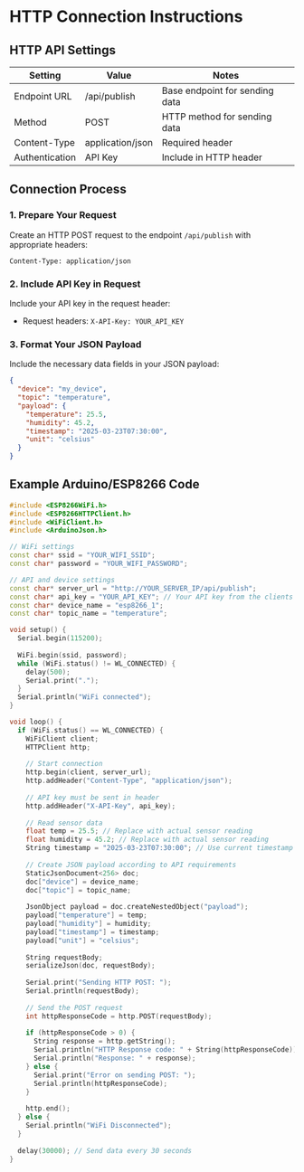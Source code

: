 # HTTP Connection Instructions

## HTTP API Settings

| Setting | Value | Notes |
|---------|-------|-------|
| Endpoint URL | /api/publish | Base endpoint for sending data |
| Method | POST | HTTP method for sending data |
| Content-Type | application/json | Required header |
| Authentication | API Key | Include in HTTP header |

## Connection Process

### 1. Prepare Your Request

Create an HTTP POST request to the endpoint `/api/publish` with appropriate headers:

```
Content-Type: application/json
```

### 2. Include API Key in Request

Include your API key in the request header:

* Request headers: `X-API-Key: YOUR_API_KEY`

### 3. Format Your JSON Payload

Include the necessary data fields in your JSON payload:

```json
{
  "device": "my_device",
  "topic": "temperature",
  "payload": {
    "temperature": 25.5,
    "humidity": 45.2,
    "timestamp": "2025-03-23T07:30:00",
    "unit": "celsius"
  }
}
```

## Example Arduino/ESP8266 Code

```cpp
#include <ESP8266WiFi.h>
#include <ESP8266HTTPClient.h>
#include <WiFiClient.h>
#include <ArduinoJson.h>

// WiFi settings
const char* ssid = "YOUR_WIFI_SSID";
const char* password = "YOUR_WIFI_PASSWORD";

// API and device settings
const char* server_url = "http://YOUR_SERVER_IP/api/publish";
const char* api_key = "YOUR_API_KEY"; // Your API key from the clients page
const char* device_name = "esp8266_1";
const char* topic_name = "temperature";

void setup() {
  Serial.begin(115200);
  
  WiFi.begin(ssid, password);
  while (WiFi.status() != WL_CONNECTED) {
    delay(500);
    Serial.print(".");
  }
  Serial.println("WiFi connected");
}

void loop() {
  if (WiFi.status() == WL_CONNECTED) {
    WiFiClient client;
    HTTPClient http;
    
    // Start connection
    http.begin(client, server_url);
    http.addHeader("Content-Type", "application/json");
    
    // API key must be sent in header
    http.addHeader("X-API-Key", api_key);
    
    // Read sensor data
    float temp = 25.5; // Replace with actual sensor reading
    float humidity = 45.2; // Replace with actual sensor reading
    String timestamp = "2025-03-23T07:30:00"; // Use current timestamp
    
    // Create JSON payload according to API requirements
    StaticJsonDocument<256> doc;
    doc["device"] = device_name;
    doc["topic"] = topic_name;
    
    JsonObject payload = doc.createNestedObject("payload");
    payload["temperature"] = temp;
    payload["humidity"] = humidity;
    payload["timestamp"] = timestamp;
    payload["unit"] = "celsius";
    
    String requestBody;
    serializeJson(doc, requestBody);
    
    Serial.print("Sending HTTP POST: ");
    Serial.println(requestBody);
    
    // Send the POST request
    int httpResponseCode = http.POST(requestBody);
    
    if (httpResponseCode > 0) {
      String response = http.getString();
      Serial.println("HTTP Response code: " + String(httpResponseCode));
      Serial.println("Response: " + response);
    } else {
      Serial.print("Error on sending POST: ");
      Serial.println(httpResponseCode);
    }
    
    http.end();
  } else {
    Serial.println("WiFi Disconnected");
  }
  
  delay(30000); // Send data every 30 seconds
}
